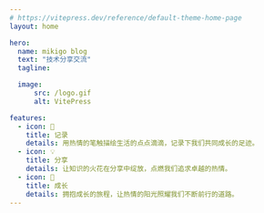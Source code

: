 ```yaml
---
# https://vitepress.dev/reference/default-theme-home-page
layout: home

hero:
  name: mikigo blog
  text: "技术分享交流"
  tagline: 

  image:
      src: /logo.gif
      alt: VitePress

features:
  - icon: 📝
    title: 记录
    details: 用热情的笔触描绘生活的点点滴滴，记录下我们共同成长的足迹。
  - icon: 💡
    title: 分享
    details: 让知识的火花在分享中绽放，点燃我们追求卓越的热情。
  - icon: 🚀
    title: 成长
    details: 拥抱成长的旅程，让热情的阳光照耀我们不断前行的道路。
---
```

